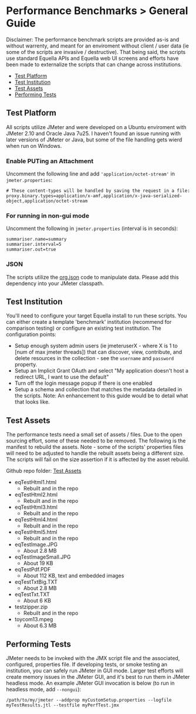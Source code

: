 # Performance Benchmarks > General Guide
Disclaimer:  The performance benchmark scripts are provided as-is and without warrenty, and meant for an enviroment without client / user data (ie some of the scripts are invasive / destructive).  That being said, the scripts use standard Equella APIs and Equella web UI screens and efforts have been made to externalize the scripts that can change across institutions.

* [Test Platform](https://github.com/openequella/openequella.github.io/blob/master/equella-tools/performance-benchmarks-general.md#test-platform)
* [Test Institution](https://github.com/openequella/openequella.github.io/blob/master/equella-tools/performance-benchmarks-general.md#test-institution)
* [Test Assets](https://github.com/openequella/openequella.github.io/blob/master/equella-tools/performance-benchmarks-general.md#test-assets)
* [Performing Tests](https://github.com/openequella/openequella.github.io/blob/master/equella-tools/performance-benchmarks-general.md#performing-tests)

## Test Platform
All scripts utilize JMeter and were developed on a Ubuntu enviroment with JMeter 2.10 and Oracle Java 7u25.  I haven't found an issue running with later versions of JMeter or Java, but some of the file handling gets wierd when run on Windows.

### Enable PUTing an Attachment
Uncomment the following line and add ```'application/octet-stream'``` in ```jmeter.properties```:
```
# These content-types will be handled by saving the request in a file:
proxy.binary.types=application/x-amf,application/x-java-serialized-object,application/octet-stream
```
### For running in non-gui mode
Uncomment the following in ```jmeter.properties``` (interval is in seconds):
```
summariser.name=summary
summariser.interval=5
summariser.out=true
```
### JSON
The scripts utilize the [org.json](https://mvnrepository.com/artifact/org.json/json) code to manipulate data.  Please add this dependency into your JMeter classpath.

## Test Institution
You'll need to configure your target Equella install to run these scripts.  You can either create a template 'benchmark' institution (recommend for comparison testing) or configure an existing test institution.  The configuration points:
* Setup enough system admin users (ie jmeteruserX - where X is 1 to [num of max jmeter threads]) that can discover, view, contribute, and delete resources in the collection - see the ```username``` and ```password``` property.
* Setup an Implicit Grant OAuth and select "My application doesn't host a redirect URL, I want to use the default"
* Turn off the login message popup if there is one enabled
* Setup a schema and collection that matches the metadata detailed in the scripts.  Note:  An enhancement to this guide would be to detail what that looks like.

## Test Assets
The performance tests need a small set of assets / files.  Due to the open sourcing effort, some of these needed to be removed.  The following is the manifest to rebuild the assets.  Note - some of the scripts' properties files will need to be adjusted to handle the rebuilt assets being a different size.  The scripts will fail on the size assertion if it is affected by the asset rebuild.

Github repo folder:  [Test Assets](https://github.com/openequella/Equella-Tools/tree/master/performance-benchmarks/assets)

* eqTestHtml1.html
  * Rebuilt and in the repo
* eqTestHtml2.html
  * Rebuilt and in the repo
* eqTestHtml3.html
  * Rebuilt and in the repo
* eqTestHtml4.html
  * Rebuilt and in the repo
* eqTestHtml5.html
  * Rebuilt and in the repo
* eqTestImage.JPG
  * About 2.8 MB
* eqTestImageSmall.JPG
  * About 19 KB
* eqTestPdf.PDF
  * About 112 KB, text and embedded images
* eqTestTxtBig.TXT
  * About 2.8 MB
* eqTestTxt.TXT
  * About 6 KB
* testzipper.zip
  * Rebuilt and in the repo
* toycom13.mpeg
  * About 6.3 MB

## Performing Tests
JMeter needs to be invoked with the JMX script file and the associated, configured, properties file.  If developing tests, or smoke testing an institution, you can safely run JMeter in GUI mode.  Larger test efforts will create memory issues in the JMeter GUI, and it's best to run them in JMeter headless mode.  An example JMeter GUI invocation is below (to run in headless mode, add ```--nongui```):
```
/path/to/my/jmeter --addprop myCustomSetup.properties --logfile myTestResults.jtl --testfile myPerfTest.jmx
```

